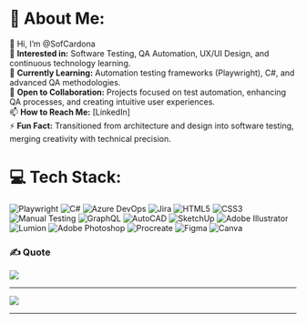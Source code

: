 # 💫 About Me:
👋 Hi, I’m @SofCardona<br>
👀 **Interested in:** Software Testing, QA Automation, UX/UI Design, and continuous technology learning.<br>
🌱 **Currently Learning:** Automation testing frameworks (Playwright), C#, and advanced QA methodologies.<br>
💞️ **Open to Collaboration:** Projects focused on test automation, enhancing QA processes, and creating intuitive user experiences.<br>
📫 **How to Reach Me:** [LinkedIn]<br>
⚡ **Fun Fact:** Transitioned from architecture and design into software testing, merging creativity with technical precision.

# 💻 Tech Stack:
![Playwright](https://img.shields.io/badge/Playwright-2EAD33?style=for-the-badge&logo=playwright&logoColor=white)
![C#](https://img.shields.io/badge/C%23-239120.svg?style=for-the-badge&logo=c-sharp&logoColor=white)
![Azure DevOps](https://img.shields.io/badge/Azure%20DevOps-0078D7.svg?style=for-the-badge&logo=azure-devops&logoColor=white)
![Jira](https://img.shields.io/badge/Jira-0052CC.svg?style=for-the-badge&logo=jira&logoColor=white)
![HTML5](https://img.shields.io/badge/html5-E34F26.svg?style=for-the-badge&logo=html5&logoColor=white)
![CSS3](https://img.shields.io/badge/css3-1572B6.svg?style=for-the-badge&logo=css3&logoColor=white)
![Manual Testing](https://img.shields.io/badge/Manual%20Testing-1A73E8.svg?style=for-the-badge&logo=testing-library&logoColor=white)
![GraphQL](https://img.shields.io/badge/GraphQL-E10098.svg?style=for-the-badge&logo=graphql&logoColor=white)
![AutoCAD](https://img.shields.io/badge/AutoCAD-CA3E2C.svg?style=for-the-badge&logo=autodesk&logoColor=white)
![SketchUp](https://img.shields.io/badge/SketchUp-005F9E.svg?style=for-the-badge&logo=sketchup&logoColor=white)
![Adobe Illustrator](https://img.shields.io/badge/Illustrator-FF9A00.svg?style=for-the-badge&logo=adobe-illustrator&logoColor=white)
![Lumion](https://img.shields.io/badge/Lumion-1E3E54.svg?style=for-the-badge&logoColor=white)
![Adobe Photoshop](https://img.shields.io/badge/Photoshop-31A8FF.svg?style=for-the-badge&logo=adobe-photoshop&logoColor=white)
![Procreate](https://img.shields.io/badge/Procreate-000000.svg?style=for-the-badge&logo=procreate&logoColor=white)
![Figma](https://img.shields.io/badge/Figma-F24E1E.svg?style=for-the-badge&logo=figma&logoColor=white)
![Canva](https://img.shields.io/badge/Canva-00C4CC.svg?style=for-the-badge&logo=Canva&logoColor=white)



### ✍️ Quote
![](https://quotes-github-readme.vercel.app/api?type=horizontal&theme=radical)

---
[![](https://visitcount.itsvg.in/api?id=SofCardona&icon=2&color=4)](https://visitcount.itsvg.in)

---


